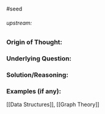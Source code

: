 #seed 
###### upstream: 

### Origin of Thought:


### Underlying Question: 


### Solution/Reasoning: 


### Examples (if any): 

[[Data Structures]], [[Graph Theory]]
